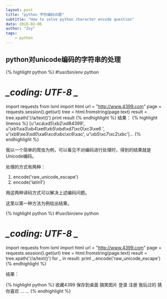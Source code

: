 ```yaml
---
layout: post
title: "python 字符编码问题"
subtitle: "How to solve python character encode question"
data: 2018-02-06
author: "Zxy"
tags:
    - python
---
```


## python对unicode编码的字符串的处理

{% highlight python %}
#!usr/bin/env python
# _*_coding: UTF-8 _*_

import requests
from lxml import html
url = "http://www.4399.com"
page = requests.session().get(url)
tree = html.fromstring(page.text)
result = tree.xpath('//a/text()')
print result
{% endhighlight %}
结果：
{% highlight linenos %}
[u'\xca\xd5\xb2\xd84399', u'\xb1\xa3\xb4\xe6\xb5\xbd\xd7\xc0\xc3\xe6 ', u'\xb8\xe3\xd0\xa6\xcd\xbc\xc6\xac', u'\xb5\xc7\xc2\xbc']...
{% endhighlight %}

我以一个简单的爬虫为例，可以看见不对编码进行处理时，得到的结果就是Unicode编码。

处理的方式有两种：

1. encode('raw_unicode_escape') 
2. encode('latin1') 

用这两种译码方式可以解决上述编码问题。

这里以第一种方法为例给出结果。

{% highlight python %}
#!usr/bin/env python
# _*_coding: UTF-8 _*_

import requests
from lxml import html
url = "http://www.4399.com"
page = requests.session().get(url)
tree = html.fromstring(page.text)
result = tree.xpath('//a/text()')
for _ in result:
    print _.encode('raw_unicode_escape')
{% endhighlight %}

结果：

{% highlight python %}
收藏4399
保存到桌面 
搞笑图片
登录
注册
我玩过的
猜你喜欢
... ...
{% endhighlight %}
